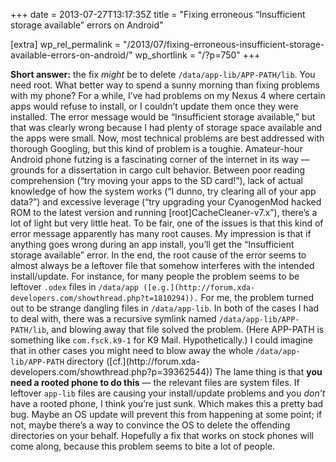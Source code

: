 +++
date = 2013-07-27T13:17:35Z
title = "Fixing erroneous “Insufficient storage available” errors on Android"

[extra]
wp_rel_permalink = "/2013/07/fixing-erroneous-insufficient-storage-available-errors-on-android/"
wp_shortlink = "/?p=750"
+++

**Short answer:** the fix _might_ be to delete `/data/app-lib/APP-PATH/lib`.
You need root.  What better way to spend a sunny morning than fixing problems
with my phone?  For a while, I’ve had problems on my Nexus 4 where certain
apps would refuse to install, or I couldn’t update them once they were
installed. The error message would be “Insufficient storage available,” but
that was clearly wrong because I had plenty of storage space available and the
apps were small.  Now, most technical problems are best addressed with
thorough Googling, but this kind of problem is a toughie. Amateur-hour Android
phone futzing is a fascinating corner of the internet in its way — grounds for
a dissertation in cargo cult behavior. Between poor reading comprehension
(“try moving your apps to the SD card!”), lack of actual knowledge of how the
system works (“I dunno, try clearing all of your app data?”) and excessive
leverage (“try upgrading your CyanogenMod hacked ROM to the latest version and
running \[root\]CacheCleaner-v7.x”), there’s a lot of light but very little
heat.  To be fair, one of the issues is that this kind of error message
apparently has many root causes. My impression is that if anything goes wrong
during an app install, you’ll get the “Insufficient storage available” error.
In the end, the root cause of the error seems to almost always be a leftover
file that somehow interferes with the intended install/update. For instance,
for many people the problem seems to be leftover `.odex` files in `/data/app
([e.g.](http://forum.xda-developers.com/showthread.php?t=1810294)).` For me,
the problem turned out to be strange dangling files in `/data/app-lib`. In
both of the cases I had to deal with, there was a recursive symlink named
`/data/app-lib/APP-PATH/lib`, and blowing away that file solved the problem.
(Here APP-PATH is something like `com.fsck.k9-1` for K9 Mail. Hypothetically.)
I could imagine that in other cases you might need to blow away the whole
`/data/app-lib/APP-PATH` directory ([cf.](http://forum.xda-
developers.com/showthread.php?p=39362544))  The lame thing is that **you need
a rooted phone to do this** — the relevant files are system files. If leftover
`app-lib` files are causing your install/update problems and you _don’t_ have
a rooted phone, I think you’re just sunk. Which makes this a pretty bad bug.
Maybe an OS update will prevent this from happening at some point; if not,
maybe there’s a way to convince the OS to delete the offending directories on
your behalf. Hopefully a fix that works on stock phones will come along,
because this problem seems to bite a lot of people.

